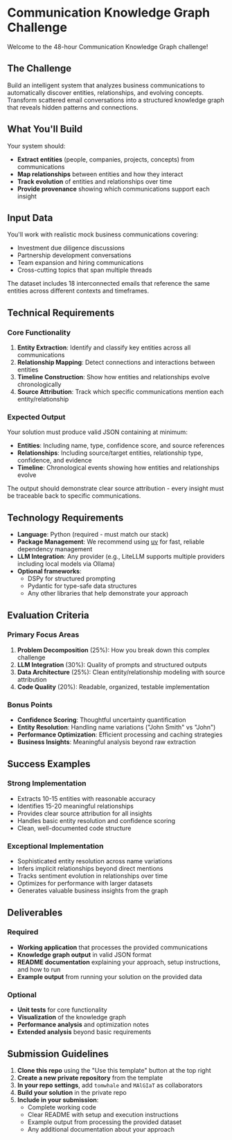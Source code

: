 # Communication Knowledge Graph Challenge

Welcome to the 48-hour Communication Knowledge Graph challenge!

## The Challenge

Build an intelligent system that analyzes business communications to automatically discover entities, relationships, and evolving concepts. Transform scattered email conversations into a structured knowledge graph that reveals hidden patterns and connections.

## What You'll Build

Your system should:

- **Extract entities** (people, companies, projects, concepts) from communications
- **Map relationships** between entities and how they interact
- **Track evolution** of entities and relationships over time
- **Provide provenance** showing which communications support each insight

## Input Data

You'll work with realistic mock business communications covering:

- Investment due diligence discussions
- Partnership development conversations
- Team expansion and hiring communications
- Cross-cutting topics that span multiple threads

The dataset includes 18 interconnected emails that reference the same entities across different contexts and timeframes.

## Technical Requirements

### Core Functionality

1. **Entity Extraction**: Identify and classify key entities across all communications
2. **Relationship Mapping**: Detect connections and interactions between entities
3. **Timeline Construction**: Show how entities and relationships evolve chronologically
4. **Source Attribution**: Track which specific communications mention each entity/relationship

### Expected Output

Your solution must produce valid JSON containing at minimum:

- **Entities**: Including name, type, confidence score, and source references
- **Relationships**: Including source/target entities, relationship type, confidence, and evidence
- **Timeline**: Chronological events showing how entities and relationships evolve

The output should demonstrate clear source attribution - every insight must be traceable back to specific communications.

## Technology Requirements

- **Language**: Python (required - must match our stack)
- **Package Management**: We recommend using [uv](https://github.com/astral-sh/uv) for fast, reliable dependency management
- **LLM Integration**: Any provider (e.g., LiteLLM supports multiple providers including local models via Ollama)
- **Optional frameworks**:
  - DSPy for structured prompting
  - Pydantic for type-safe data structures
  - Any other libraries that help demonstrate your approach

## Evaluation Criteria

### Primary Focus Areas

1. **Problem Decomposition** (25%): How you break down this complex challenge
2. **LLM Integration** (30%): Quality of prompts and structured outputs
3. **Data Architecture** (25%): Clean entity/relationship modeling with source attribution
4. **Code Quality** (20%): Readable, organized, testable implementation

### Bonus Points

- **Confidence Scoring**: Thoughtful uncertainty quantification
- **Entity Resolution**: Handling name variations ("John Smith" vs "John")
- **Performance Optimization**: Efficient processing and caching strategies
- **Business Insights**: Meaningful analysis beyond raw extraction

## Success Examples

### Strong Implementation

- Extracts 10-15 entities with reasonable accuracy
- Identifies 15-20 meaningful relationships
- Provides clear source attribution for all insights
- Handles basic entity resolution and confidence scoring
- Clean, well-documented code structure

### Exceptional Implementation

- Sophisticated entity resolution across name variations
- Infers implicit relationships beyond direct mentions
- Tracks sentiment evolution in relationships over time
- Optimizes for performance with larger datasets
- Generates valuable business insights from the graph

## Deliverables

### Required

- **Working application** that processes the provided communications
- **Knowledge graph output** in valid JSON format
- **README documentation** explaining your approach, setup instructions, and how to run
- **Example output** from running your solution on the provided data

### Optional

- **Unit tests** for core functionality
- **Visualization** of the knowledge graph
- **Performance analysis** and optimization notes
- **Extended analysis** beyond basic requirements

## Submission Guidelines

1. **Clone this repo** using the "Use this template" button at the top right
2. **Create a new private repository** from the template
3. **In your repo settings**, add `tomwhale` and `MAlGIaT` as collaborators
4. **Build your solution** in the private repo
5. **Include in your submission**:
   - Complete working code
   - Clear README with setup and execution instructions
   - Example output from processing the provided dataset
   - Any additional documentation about your approach